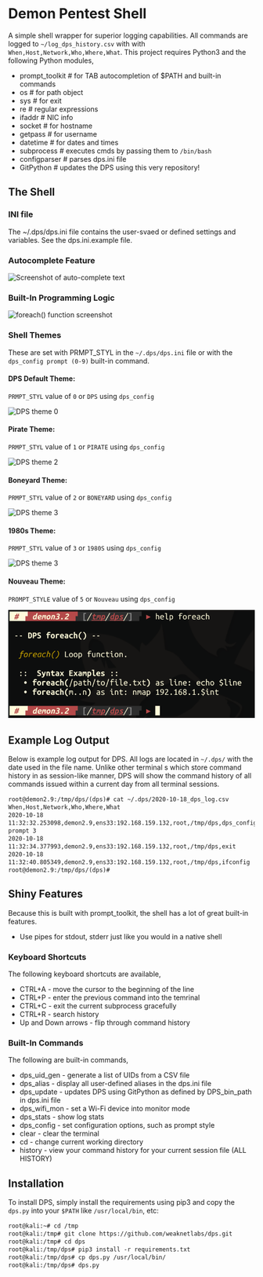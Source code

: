 # Demon Pentest Shell
A simple shell wrapper for superior logging capabilities. All commands are logged to ```~/log_dps_history.csv``` with with ```When,Host,Network,Who,Where,What```.
This project requires Python3 and the following Python modules,
* prompt_toolkit # for TAB autocompletion of $PATH and built-in commands
* os # for path object
* sys # for exit
* re # regular expressions
* ifaddr # NIC info
* socket # for hostname
* getpass # for username
* datetime # for dates and times
* subprocess # executes cmds by passing them to `/bin/bash`
* configparser # parses dps.ini file
* GitPython # updates the DPS using this very repository!

## The Shell
### INI file
The ~/.dps/dps.ini file contains the user-svaed or defined settings and variables. See the dps.ini.example file.
### Autocomplete Feature
![Screenshot of auto-complete text](images/screenshots/dps-autocomplete.PNG)
### Built-In Programming Logic
![foreach() function screenshot](images/screenshots/dps_foreach.png)
### Shell Themes
These are set with PRMPT_STYL in the `~/.dps/dps.ini` file or with the `dps_config prompt (0-9)` built-in command.
#### DPS Default Theme:
`PRMPT_STYL` value of `0` or `DPS` using `dps_config`

![DPS theme 0](images/screenshots/dps_0.png)
#### Pirate Theme:
`PRMPT_STYL` value of `1` or `PIRATE` using `dps_config`

![DPS theme 2](images/screenshots/pirate_1.png)
#### Boneyard Theme:
`PRMPT_STYL` value of `2` or `BONEYARD` using `dps_config`

![DPS theme 3](images/screenshots/boneyard_new_2.png)
#### 1980s Theme:
`PRMPT_STYL` value of `3` or `1980S` using `dps_config`

![DPS theme 3](images/screenshots/1980s_3.png)

#### Nouveau Theme:
`PROMPT_STYLE` value of `5` or `Nouveau` using `dps_config`

![DPS_theme_5](images/screenshots/nouveau-screenshot.png)

## Example Log Output
Below is example log output for DPS. All logs are located in `~/.dps/` with the date used in the file name. Unlike other terminal s which store command history in as session-like manner, DPS will show the command history of all commands issued within a current day from all terminal sessions.
```
root@demon2.9:/tmp/dps/(dps)# cat ~/.dps/2020-10-18_dps_log.csv                                         
When,Host,Network,Who,Where,What
2020-10-18 11:32:32.253098,demon2.9,ens33:192.168.159.132,root,/tmp/dps,dps_config prompt 3
2020-10-18 11:32:34.377993,demon2.9,ens33:192.168.159.132,root,/tmp/dps,exit
2020-10-18 11:32:40.805349,demon2.9,ens33:192.168.159.132,root,/tmp/dps,ifconfig
root@demon2.9:/tmp/dps/(dps)#                                                                           
```
## Shiny Features
Because this is built with prompt_toolkit, the shell has a lot of great built-in features.
* Use pipes for stdout, stderr just like you would in a native shell
### Keyboard Shortcuts
The following keyboard shortcuts are available,
* CTRL+A - move the cursor to the beginning of the line
* CTRL+P - enter the previous command into the temrinal
* CTRL+C - exit the current subprocess gracefully
* CTRL+R - search history
* Up and Down arrows - flip through command history
### Built-In Commands
The following are built-in commands,
* dps_uid_gen - generate a list of UIDs from a CSV file
* dps_alias - display all user-defined aliases in the dps.ini file
* dps_update - updates DPS using GitPython as defined by DPS_bin_path in dps.ini file
* dps_wifi_mon - set a Wi-Fi device into monitor mode
* dps_stats - show log stats
* dps_config - set configuration options, such as prompt style
* clear - clear the terminal
* cd - change current working directory
* history - view your command history for your current session file (ALL HISTORY)

## Installation
To install DPS, simply install the requirements using pip3 and copy the ```dps.py``` into your ```$PATH``` like ```/usr/local/bin```, etc:
```
root@kali:~# cd /tmp
root@kali:/tmp# git clone https://github.com/weaknetlabs/dps.git
root@kali:/tmp# cd dps
root@kali:/tmp/dps# pip3 install -r requirements.txt
root@kali:/tmp/dps# cp dps.py /usr/local/bin/
root@kali:/tmp/dps# dps.py
```
